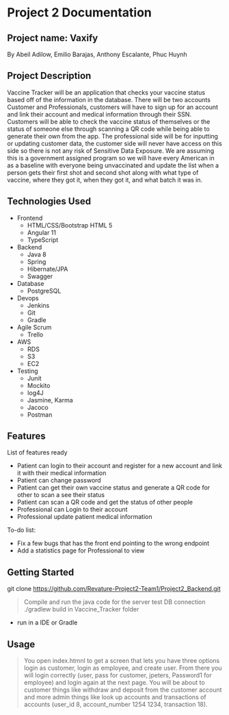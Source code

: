 # Project 2 Documentation

## Project name: Vaxify

By Abeil Adilow, Emilio Barajas, Anthony Escalante, Phuc Huynh 

## Project Description

   Vaccine Tracker will be an application that checks your vaccine status based off of the information in the database. There will be two accounts Customer and Professionals, customers will have to sign up for an account and link their account and medical information through their SSN. Customers will be able to check the vaccine status of themselves or the status of someone else through scanning a QR code while being able to generate their own from the app. The professional side will be for inputting or updating customer data, the customer side will never have access on this side so there is not any risk of Sensitive Data Exposure. We are assuming this is a government assigned program so we will have every American in as a baseline with everyone being unvaccinated and update the list when a person gets their first shot and second shot along with what type of vaccine, where they got it, when they got it, and what batch it was in. 

## Technologies Used

* Frontend 
   - HTML/CSS/Bootstrap HTML 5
   - Angular 11
   - TypeScript
* Backend
   - Java 8
   - Spring 
   - Hibernate/JPA
   - Swagger
* Database 
   - PostgreSQL
* Devops
   - Jenkins 
   - Git
   - Gradle
* Agile Scrum
   - Trello
* AWS
   - RDS
   - S3
   - EC2
* Testing
   - Junit 
   - Mockito
   - log4J
   - Jasmine, Karma
   - Jacoco
   - Postman

## Features

List of features ready
* Patient can login to their account and register for a new account and link it with their medical information
* Patient can change password 
* Patient can get their own vaccine status and generate a QR code for other to scan a see their status
* Patient can scan a QR code and get the status of other people
* Professional can Login to their account
* Professional update patient medical information

To-do list:
* Fix a few bugs that has the front end pointing to the wrong endpoint
* Add a statistics page for Professional to view

## Getting Started
   
git clone https://github.com/Revature-Project2-Team1/Project2_Backend.git

> Compile and run the java code for the server test DB connection  
> ./gradlew build in Vaccine_Tracker folder
- run in a IDE or Gradle 


## Usage

> You open index.htmnl to get a screen that lets you have three options login as customer, login as employee, and create user. From there you will login correctly (user, pass for customer, jpeters, Password1 for employee) and login again at the next page. You will be about to customer things like withdraw and deposit from the customer account and more admin things like look up accounts and transactions of accounts (user_id 8, account_number 1254 1234, transaction 18).

